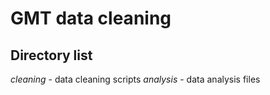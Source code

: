 # GMT data cleaning

## Directory list

*cleaning* - data cleaning scripts
*analysis* - data analysis files
